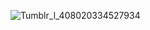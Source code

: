 ![Tumblr_l_408020334527934](https://github.com/user-attachments/assets/860fcc90-2f46-4bad-98b4-9196515dd3be)
